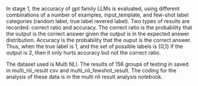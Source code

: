 In stage 1, the accuracy of gpt family LLMs is evaluated, using different combinations of a number of examples, input_template, and few-shot label categories (random label, true label revered label). Two types of results are recorded: correct ratio and accuracy. The correct ratio is the probability that the output is the correct answer given the output is in the expected answer distribution. Accuracy is the probability that the ouput is the correct answer. Thus, when the true label is 1, and the set of possible labels is {0,1} if the output is 2, then it only hurts accuracy but not the correct ratio. 

The dataset used is Multi NLI. The results of 156 groups of testing in saved in multi_nli_result csv and multi_nli_fewshot_result. The coding for the analysis of these data is in the multi nli result analysis notebook.
